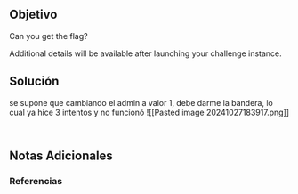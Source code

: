 ## Objetivo 
Can you get the flag?

Additional details will be available after launching your challenge instance.

## Solución  

se supone que cambiando el admin a valor 1, debe darme la bandera, lo cual ya hice 3 intentos y no funcionó
![[Pasted image 20241027183917.png]]
```JAVA 



```

## Notas Adicionales 

### Referencias

